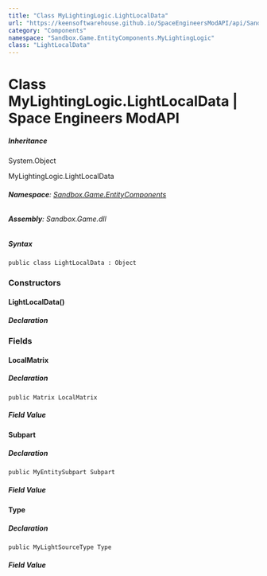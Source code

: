 ```yaml
---
title: "Class MyLightingLogic.LightLocalData"
url: "https://keensoftwarehouse.github.io/SpaceEngineersModAPI/api/Sandbox.Game.EntityComponents.MyLightingLogic.LightLocalData.html"
category: "Components"
namespace: "Sandbox.Game.EntityComponents.MyLightingLogic"
class: "LightLocalData"
---
```


# Class MyLightingLogic.LightLocalData | Space Engineers ModAPI

##### Inheritance

System.Object

MyLightingLogic.LightLocalData

###### **Namespace**: [Sandbox.Game.EntityComponents](https://keensoftwarehouse.github.io/SpaceEngineersModAPI/api/Sandbox.Game.EntityComponents.html)

###### **Assembly**: Sandbox.Game.dll

##### Syntax

```
public class LightLocalData : Object
```

### [](#constructors)Constructors

#### [](#Sandbox_Game_EntityComponents_MyLightingLogic_LightLocalData__ctor)LightLocalData()

##### Declaration

### [](#fields)Fields

#### [](#Sandbox_Game_EntityComponents_MyLightingLogic_LightLocalData_LocalMatrix)LocalMatrix

##### Declaration

```
public Matrix LocalMatrix
```

##### Field Value

#### [](#Sandbox_Game_EntityComponents_MyLightingLogic_LightLocalData_Subpart)Subpart

##### Declaration

```
public MyEntitySubpart Subpart
```

##### Field Value

#### [](#Sandbox_Game_EntityComponents_MyLightingLogic_LightLocalData_Type)Type

##### Declaration

```
public MyLightSourceType Type
```

##### Field Value